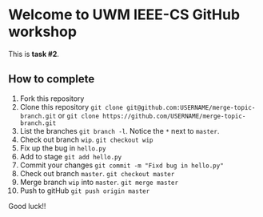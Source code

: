Welcome to UWM IEEE-CS GitHub workshop
======================================

This is **task #2**.

How to complete
---------------

1. Fork this repository
2. Clone this repository `git clone git@github.com:USERNAME/merge-topic-branch.git` or `git clone https://github.com/USERNAME/merge-topic-branch.git`
3. List the branches `git branch -l`. Notice the `*` next to `master`.
4. Check out branch `wip`. `git checkout wip`
5. Fix up the bug in `hello.py`
6. Add to stage `git add hello.py`
7. Commit your changes `git commit -m "Fixd bug in hello.py"`
8. Check out branch `master`. `git checkout master`
9. Merge branch `wip` into `master`. `git merge master`
10. Push to gitHub `git push origin master`

Good luck!!
